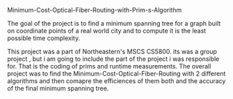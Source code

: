 Minimum-Cost-Optical-Fiber-Routing-with-Prim-s-Algorithm

The goal of the project is to find a minimum spanning tree  for a graph built on coordinate points of a real world city and to compute it is the least possible time complexity.


This project was a part of  Northeastern's MSCS CS5800. its was a group project , but i am going to include the part of the project i was responsible for. That is the coding  of prims and runtime measurements. The overall project was to find the Minimum-Cost-Optical-Fiber-Routing with 2 different algorithms and then comapre the efficiences of them both and the accuracy of the final minimum spanning tree.
